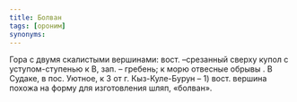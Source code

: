 ```yaml
---
title: Болван
tags: [ороним]
synonyms:
---
```


Гора с двумя скалистыми вершинами: вост. –срезанный сверху купол с
уступом-ступенью к В, зап. – гребень; к морю отвесные обрывы . В Судаке, в пос.
Уютное, к З от г. Кыз-Куле-Бурун – 1) вост. вершина похожа на форму для
изготовления шляп, «болван».
